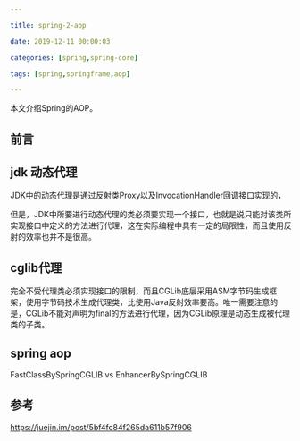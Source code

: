 ```yaml
---

title: spring-2-aop

date: 2019-12-11 00:00:03

categories: [spring,spring-core]

tags: [spring,springframe,aop]

---
```


本文介绍Spring的AOP。

<!--more-->

## 前言



## jdk 动态代理

JDK中的动态代理是通过反射类Proxy以及InvocationHandler回调接口实现的，

但是，JDK中所要进行动态代理的类必须要实现一个接口，也就是说只能对该类所实现接口中定义的方法进行代理，这在实际编程中具有一定的局限性，而且使用反射的效率也并不是很高。

## cglib代理

完全不受代理类必须实现接口的限制，而且CGLib底层采用ASM字节码生成框架，使用字节码技术生成代理类，比使用Java反射效率要高。唯一需要注意的是，CGLib不能对声明为final的方法进行代理，因为CGLib原理是动态生成被代理类的子类。

## spring aop


FastClassBySpringCGLIB vs EnhancerBySpringCGLIB



## 参考

https://juejin.im/post/5bf4fc84f265da611b57f906